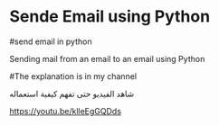 # Sende Email using Python

#send email in python

Sending mail from an email to an email using Python

#The explanation is in my channel

شاهد الفيديو حتى تفهم كيفية استعماله

https://youtu.be/klleEgGQDds

